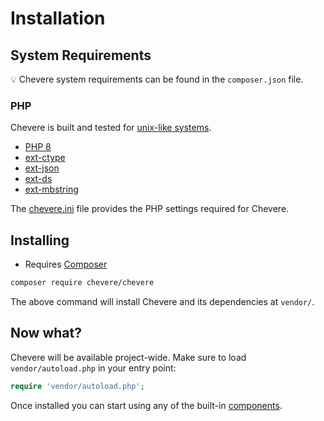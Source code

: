 # Installation

## System Requirements

💡 Chevere system requirements can be found in the `composer.json` file.

### PHP

Chevere is built and tested for [unix-like systems](../developer/environment/system.md#operating-system).

* [PHP 8](https://www.php.net/releases/8.0)
* [ext-ctype](https://www.php.net/ctype)
* [ext-json](https://www.php.net/json)
* [ext-ds](https://www.php.net/ds)
* [ext-mbstring](https://www.php.net/mbstring)

The [chevere.ini](https://github.com/chevere/chevere/blob/main/chevere.ini) file provides the PHP settings required for Chevere.

## Installing

* Requires [Composer](https://getcomposer.org/)

```sh
composer require chevere/chevere
```

The above command will install Chevere and its dependencies at `vendor/`.

## Now what?

Chevere will be available project-wide. Make sure to load `vendor/autoload.php` in your entry point:

```php
require 'vendor/autoload.php';
```

Once installed you can start using any of the built-in [components](../library/README.md).
